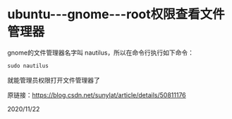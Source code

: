 # ubuntu---gnome---root权限查看文件管理器

gnome的文件管理器名字叫 nautilus，所以在命令行执行如下命令：  
```r
sudo nautilus
```
就能管理员权限打开文件管理器了  


原链接：https://blog.csdn.net/sunylat/article/details/50811176  


2020/11/22  
